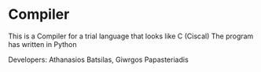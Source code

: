 # Compiler
This is a Compiler for a trial language that looks like C (Ciscal)
The program has written in Python 

Developers: Athanasios Batsilas, Giwrgos Papasteriadis

